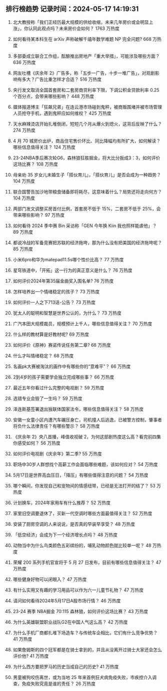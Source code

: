 
## 排行榜趋势 记录时间：2024-05-17 14:19:31
  
  1. 北大教授称「我们正经历最大规模的供给收缩，未来几年房价或会明显上涨」，你认同此观点吗？未来房价会如何？ 1763 万热度
    
  2. 如何看待某本科生在 arXiv 声称破解千禧年数学难题 NP 完全问题? 668 万热度
    
  3. 多部委成立联合工作组，酝酿推出房地产「重大举措」，可能涉及哪些方面？ 636 万热度
    
  4. 网友吐槽《庆余年 2》广告多，称「五步一广告，十步一堆广告」，对观剧影响有多大？广告比重怎样才合适？ 516 万热度
    
  5. 央行发文取消全国首套房和二套房商贷利率下限，下调公积金贷款利率 0.25 个百分点，会带来哪些影响？ 448 万热度
    
  6. 媒体报道博主「狂飙兄弟」在连云港市场碰到鬼秤，被商贩围堵并被市场管理人员抢夺手机，遇到鬼秤应如何维权？ 425 万热度
    
  7. 天水麻辣烫店开始扎堆倒闭，短短几个月从爆火到熄火，这背后反映了什么？ 274 万热度
    
  8. 4 月 70 城房价出炉，商品住宅售价环比、同比降幅均有所扩大，如何解读？哪些信息值得关注？ 124 万热度
    
  9. 23-24NBA季后赛次轮G6，森林狼狂胜掘金，将大比分扳成3：3，如何评价这场比赛？ 108 万热度
    
  10. 母亲劝 35 岁女儿未婚生子「搭伙育儿」，「搭伙育儿」是否会成为一种趋势？ 104 万热度
    
  11. 联合国警告加沙地带粮食储备即将耗尽，这意味着什么？局势还将走向何方？ 104 万热度
    
  12. 两部门发文调整买房首付比例，首套房不低于 15%，二套房不低于 25%，会带来哪些影响？ 97 万热度
    
  13. 如何看待 2024 季中赛 Bin 采访称「GEN 今年换 Kiin 我也照样能虐他」？ 89 万热度
    
  14. 都说冷战的军备竞赛把苏联的经济拖垮，那为什么没有把美国的经济拖垮呢？ 85 万热度
    
  15. 小米6pro和华为matepad11.5s哪个性价比高？ 77 万热度
    
  16. 星穹铁道中，「开拓」这一行为的真正意义是什么？ 76 万热度
    
  17. 如何评价2024年第35届金曲奖入围名单? 76 万热度
    
  18. 怎样培养出一个情绪稳定的孩子？ 73 万热度
    
  19. 如何评价一人之下713话-公告？ 73 万热度
    
  20. 犹太人的聪明和智慧是世界公认的，为什么？ 73 万热度
    
  21. 广汽本田大规模裁员，规模预计上千人，哪些信息值得关注？ 70 万热度
    
  22. 什么样的教材算是好教材呢? 69 万热度
    
  23. 如何评价《原神》赛诺传说任务第二章? 68 万热度
    
  24. 什么才叫情绪稳定？ 68 万热度
    
  25. 名画pk大赛被淘汰的画作中有哪些你的“意难平”？ 66 万热度
    
  26. 2到4岁的孩子需要学会独立完成哪些事？ 66 万热度
    
  27. 最近五年你看过什么完整的电视剧？ 59 万热度
    
  28. 选错专业会毁了一生吗？ 59 万热度
    
  29. 泽连斯基签署退出独联体国家法令，哪些信息值得关注？ 58 万热度
    
  30. 安徽一女童小区内遭汽车碾压身亡，司机撞人后逃逸，已被警方控制，肇事者将负什么法律责任？有哪些警示？ 58 万热度
    
  31. 《庆余年 2》央八首播，峰值收视破 2，为何这部剧热度这么高？看完前四集你感受如何？ 56 万热度
    
  32. 如何评价电视剧《庆余年》第二季? 55 万热度
    
  33. 职场中30岁人群想找个高薪工作会面临哪些难题，该如何应对？ 54 万热度
    
  34. 5月17日是世界高血压日，「降压」有哪些值得注意的问题？ 54 万热度
    
  35. 哪个瞬间，你发现自己和宠物间的情感纽带，已经是无法打开的结了？ 53 万热度
    
  36. 计划换车，2024年家用车有什么推荐？ 52 万热度
    
  37. 家里旧空调要退休了，买新一代空调时哪些方面最值得关注？ 52 万热度
    
  38. 安装了厨房空调的人来说说，是否真的早装早享受？ 48 万热度
    
  39. 「低空经济」会成为下一个经济增长点吗？ 48 万热度
    
  40. 动物当中为什么鸟类颜色五彩缤纷的，哺乳动物颜色就比较单一呢？ 48 万热度
    
  41. 荣耀 200 系列手机官宣将于 5 月 27 日发布，目前有哪些信息值得关注？ 47 万热度
    
  42. 哪些健身好物可以闭眼入？ 47 万热度
    
  43. 有什么实用又有趣的学习用品可以作为六一儿童节礼物？ 47 万热度
    
  44. 请问如何看待2024年5月17日A股市场行情？ 46 万热度
    
  45. 23-24 赛季 NBA掘金 70:115 森林狼，如何评价这场比赛？ 43 万热度
    
  46. 为什么英雄联盟职业战队G2在中国人气这么高？ 42 万热度
    
  47. 为什么手机厂商都扎堆下场造车？与传统车企相比，它们有什么竞争优势？ 41 万热度
    
  48. 如果詹姆斯的四个冠军都是在骑士拿到的，并且从没离开过骑士大家还会怎么评价他? 41 万热度
    
  49. 为什么西方要把罗马的历史当成自己的历史? 41 万热度
    
  50. 男童被狗咬伤离世，或为当地 25 年来首例狂犬病免疫失败，市疾控介入调查，免疫失败究竟是谁的责任？ 26 万热度
    